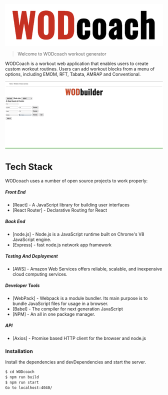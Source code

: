 ![Logo](demo/WODlogo.png) <!-- .element max=width:50% -->

> Welcome to WODcoach workout generator

WODCoach is a workout web application that enables users to create custom workout routines. Users can add workout blocks from a menu of options, including EMOM, RFT, Tabata, AMRAP and Conventional.

![Demo](demo/WOD.gif)

# Tech Stack

WODcoach uses a number of open source projects to work properly:

##### Front End

- [React] - A JavaScript library for building user interfaces
- [React Router] - Declarative Routing for React

##### Back End

- [node.js] - Node.js is a JavaScript runtime built on Chrome's V8 JavaScript engine.
- [Express] - fast node.js network app framework

##### Testing And Deployment

- [AWS] - Amazon Web Services offers reliable, scalable, and inexpensive cloud computing services.

##### Developer Tools

- [WebPack] - Webpack is a module bundler. Its main purpose is to bundle JavaScript files for usage in a browser.
- [Babel] - The compiler for next generation JavaScript
- [NPM] - An all in one package manager.

##### API

- [Axios] - Promise based HTTP client for the browser and node.js

### Installation

Install the dependencies and devDependencies and start the server.

```sh
$ cd WODcoach
$ npm run build
$ npm run start
Go to localhost:4040/
```

